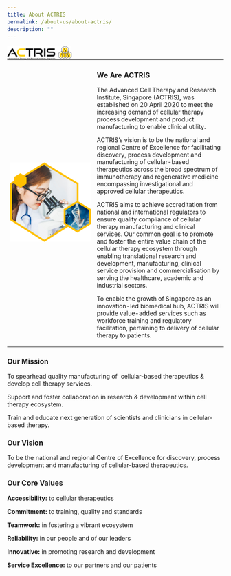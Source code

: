 ```yaml
---
title: About ACTRIS
permalink: /about-us/about-actris/
description: ""
---
```

<img src="/images/About%20Us/actris-logo-1.png" style="width:150px" align="left">

<br>

<table>
	<tbody>
		<tr>
			<td style="width:40%">
				<img src="images/About%20Us/intro-pic-1.png">
			</td>
			<td style="width:60%">
				<h3>We Are ACTRIS</h3>
				
The Advanced Cell Therapy and Research Institute, Singapore (ACTRIS), was established on 20 April 2020 to meet the increasing demand of cellular therapy process development and product manufacturing to enable clinical utility.

ACTRIS’s vision is to be the national and regional Centre of Excellence for facilitating discovery, process development and manufacturing of cellular-based therapeutics across the broad spectrum of immunotherapy and regenerative medicine encompassing investigational and approved cellular therapeutics.

ACTRIS aims to achieve accreditation from national and international regulators to ensure quality compliance of cellular therapy manufacturing and clinical services. Our common goal is to promote and foster the entire value chain of the cellular therapy ecosystem through enabling translational research and development, manufacturing, clinical service provision and commercialisation by serving the healthcare, academic and industrial sectors.

To enable the growth of Singapore as an innovation-led biomedical hub, ACTRIS will provide value-added services such as workforce training and regulatory facilitation, pertaining to delivery of cellular therapy to patients.
			</td>
		</tr>
	</tbody>
	</table>

### Our Mission

To spearhead quality manufacturing of&nbsp; cellular-based therapeutics &amp; develop cell therapy services.

Support and foster collaboration in research &amp; development within cell therapy ecosystem.

Train and educate next generation of scientists and clinicians in cellular-based therapy.

### Our Vision

To be the national and regional Centre of Excellence for discovery, process development and manufacturing of cellular-based therapeutics.


### Our Core Values

**Accessibility:** to cellular therapeutics

**Commitment:** to training, quality and standards

**Teamwork:** in fostering a vibrant ecosystem

**Reliability:** in our people and of our leaders

**Innovative:** in promoting research and development

**Service Excellence:** to our partners and our patients

<!--
<span style="font-size: 18pt;"><span style="color: #ffc000;">Accessibility:</span></span> <span style="font-size: 14pt;"><strong>to cellular therapeutics</strong></span>
-->